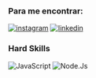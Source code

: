 ### Para me encontrar:

[![instagram](https://img.shields.io/badge/Instagram-E4405F?style=for-the-badge&logo=instagram&logoColor=white)](https://www.instagram.com/_laranb/)
[![linkedin](https://img.shields.io/badge/LinkedIn-0077B5?style=for-the-badge&logo=linkedin&logoColor=white)](www.linkedin.com/in/lara-braz-de-castro)

### Hard Skills

![JavaScript](https://img.shields.io/badge/JavaScript-323330?style=for-the-badge&logo=javascript&logoColor=F7DF1E)
![Node.Js](https://img.shields.io/badge/Node%20js-339933?style=for-the-badge&logo=nodedotjs&logoColor=white)
